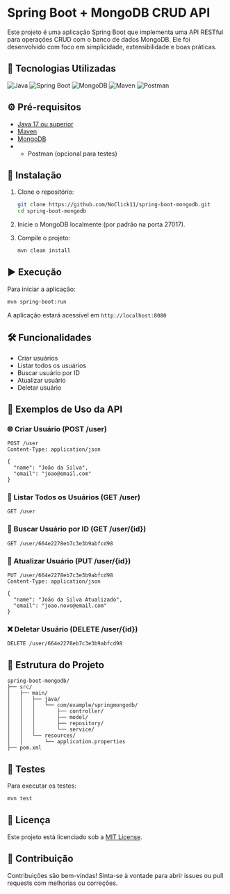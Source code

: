 # Spring Boot + MongoDB CRUD API

Este projeto é uma aplicação Spring Boot que implementa uma API RESTful para operações CRUD com o banco de dados MongoDB. Ele foi desenvolvido com foco em simplicidade, extensibilidade e boas práticas.

## 🚀 Tecnologias Utilizadas

<p align="left">
  <img src="https://img.shields.io/badge/Java-ED8B00?style=for-the-badge&logo=java&logoColor=white" alt="Java" />
  <img src="https://img.shields.io/badge/Spring_Boot-6DB33F?style=for-the-badge&logo=spring-boot&logoColor=white" alt="Spring Boot" />
  <img src="https://img.shields.io/badge/MongoDB-47A248?style=for-the-badge&logo=mongodb&logoColor=white" alt="MongoDB" />
  <img src="https://img.shields.io/badge/Maven-C71A36?style=for-the-badge&logo=apache-maven&logoColor=white" alt="Maven" />
  <img src="https://img.shields.io/badge/Postman-FF6C37?style=for-the-badge&logo=postman&logoColor=white" alt="Postman" />
</p>

## ⚙️ Pré-requisitos

* [Java 17 ou superior](https://www.oracle.com/java/technologies/javase/jdk17-archive-downloads.html)
* [Maven](https://maven.apache.org/install.html)
* [MongoDB](https://www.mongodb.com/try/download/community)
* * Postman (opcional para testes)

## 📆 Instalação

1. Clone o repositório:

   ```bash
   git clone https://github.com/NoClick11/spring-boot-mongodb.git
   cd spring-boot-mongodb
   ```

2. Inicie o MongoDB localmente (por padrão na porta 27017).

3. Compile o projeto:

   ```bash
   mvn clean install
   ```

## ▶️ Execução

Para iniciar a aplicação:

```bash
mvn spring-boot:run
```

A aplicação estará acessível em `http://localhost:8080`

## 🛠️ Funcionalidades

* Criar usuários
* Listar todos os usuários
* Buscar usuário por ID
* Atualizar usuário
* Deletar usuário

## 📝 Exemplos de Uso da API

### 🌐 Criar Usuário (POST /user)

```http
POST /user
Content-Type: application/json

{
  "name": "João da Silva",
  "email": "joao@email.com"
}
```

### 📃 Listar Todos os Usuários (GET /user)

```http
GET /user
```

### 📄 Buscar Usuário por ID (GET /user/{id})

```http
GET /user/664e2278eb7c3e3b9abfcd98
```

### 🔄 Atualizar Usuário (PUT /user/{id})

```http
PUT /user/664e2278eb7c3e3b9abfcd98
Content-Type: application/json

{
  "name": "João da Silva Atualizado",
  "email": "joao.novo@email.com"
}
```

### ❌ Deletar Usuário (DELETE /user/{id})

```http
DELETE /user/664e2278eb7c3e3b9abfcd98
```

## 📁 Estrutura do Projeto

```plaintext
spring-boot-mongodb/
├── src/
│   ├── main/
│   │   ├── java/
│   │   │   └── com/example/springmongodb/
│   │   │       ├── controller/
│   │   │       ├── model/
│   │   │       ├── repository/
│   │   │       └── service/
│   │   └── resources/
│   │       └── application.properties
├── pom.xml
```

## 🥺 Testes

Para executar os testes:

```bash
mvn test
```

## 📄 Licença

Este projeto está licenciado sob a [MIT License](LICENSE).

## 🤝 Contribuição

Contribuições são bem-vindas! Sinta-se à vontade para abrir issues ou pull requests com melhorias ou correções.
